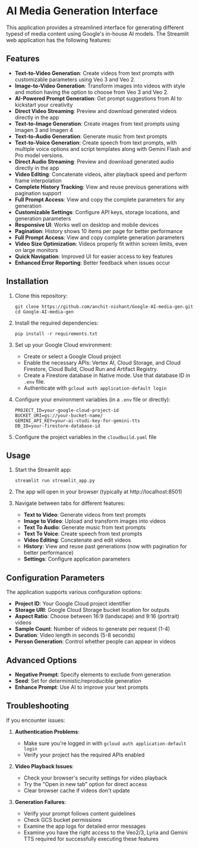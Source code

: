 # AI Media Generation Interface

This application provides a streamlined interface for generating different typesd of media content using Google's in-house AI models. The Streamlit web application has the following features:

## Features

- **Text-to-Video Generation**: Create videos from text prompts with customizable parameters using Veo 3 and Veo 2.
- **Image-to-Video Generation**: Transform images into videos with style and motion having the option to choose from Veo 3 and Veo 2.
- **AI-Powered Prompt Generation**: Get prompt suggestions from AI to kickstart your creativity
- **Direct Video Streaming**: Preview and download generated videos directly in the app
- **Text-to-Image Generation**: Create images from text prompts using Imagen 3 and Imagen 4
- **Text-to-Audio Generation**: Generate music from text prompts
- **Text-to-Voice Generation**: Create speech from text prompts, with multiple voice options and script templates along with Gemini Flash and Pro model versions.
- **Direct Audio Streaming**: Preview and download generated audio directly in the app
- **Video Editing**: Concatenate videos, alter playback speed and perform frame interpolation
- **Complete History Tracking**: View and reuse previous generations with pagination support
- **Full Prompt Access**: View and copy the complete parameters for any generation
- **Customizable Settings**: Configure API keys, storage locations, and generation parameters
- **Responsive UI**: Works well on desktop and mobile devices
- **Pagination**: History shows 10 items per page for better performance
- **Full Prompt Access**: View and copy complete generation parameters
- **Video Size Optimization**: Videos properly fit within screen limits, even on large monitors
- **Quick Navigation**: Improved UI for easier access to key features
- **Enhanced Error Reporting**: Better feedback when issues occur

## Installation

1. Clone this repository:
   ```
   git clone https://github.com/anchit-nishant/Google-AI-media-gen.git
   cd Google-AI-media-gen
   ```

2. Install the required dependencies:
   ```
   pip install -r requirements.txt
   ```

3. Set up your Google Cloud environment:
   - Create or select a Google Cloud project
   - Enable the necessary APIs: Vertex AI, Cloud Storage, and Cloud Firestore, Cloud Build, Cloud Run and Artifact Registry.
   - Create a Firestore database in Native mode. Use that database ID in `.env` file.
   - Authenticate with `gcloud auth application-default login`

4. Configure your environment variables (in a `.env` file or directly):
   ```
   PROJECT_ID=your-google-cloud-project-id
   BUCKET_URI=gs://your-bucket-name/
   GEMINI_API_KEY=your-ai-studi-key-for-gemini-tts
   DB_ID=your-firestore-database-id
   ```

5. Configure the project variables in the `cloudbuild.yaml` file

## Usage

1. Start the Streamlit app:
   ```
   streamlit run streamlit_app.py
   ```

2. The app will open in your browser (typically at http://localhost:8501)

3. Navigate between tabs for different features:
   - **Text to Video**: Generate videos from text prompts
   - **Image to Video**: Upload and transform images into videos
   - **Text To Audio**: Generate music from text prompts
   - **Text To Voice**: Create speech from text prompts
   - **Video Editing**: Concatenate and edit videos
   - **History**: View and reuse past generations (now with pagination for better performance)
   - **Settings**: Configure application parameters

## Configuration Parameters

The application supports various configuration options:

- **Project ID**: Your Google Cloud project identifier
- **Storage URI**: Google Cloud Storage bucket location for outputs
- **Aspect Ratio**: Choose between 16:9 (landscape) and 9:16 (portrait) videos
- **Sample Count**: Number of videos to generate per request (1-4)
- **Duration**: Video length in seconds (5-8 seconds)
- **Person Generation**: Control whether people can appear in videos

## Advanced Options

- **Negative Prompt**: Specify elements to exclude from generation
- **Seed**: Set for deterministic/reproducible generation
- **Enhance Prompt**: Use AI to improve your text prompts

## Troubleshooting

If you encounter issues:

1. **Authentication Problems**:
   - Make sure you're logged in with `gcloud auth application-default login`
   - Verify your project has the required APIs enabled

2. **Video Playback Issues**:
   - Check your browser's security settings for video playback
   - Try the "Open in new tab" option for direct access
   - Clear browser cache if videos don't update

3. **Generation Failures**:
   - Verify your prompt follows content guidelines
   - Check GCS bucket permissions
   - Examine the app logs for detailed error messages
   - Examine you have the right access to the Veo2/3, Lyria and Gemini TTS required for successfully executing these features